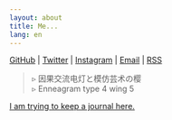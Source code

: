 ```yaml
---
layout: about
title: Me...
lang: en
---
```


[GitHub](https://github.com/raptazure) | [Twitter](https://twitter.com/raptazure) | [Instagram](https://www.instagram.com/raptazure/) | [Email](mailto:hermit0x9@outlook.com) | [RSS](https://raptazure.github.io/rss.xml)


<div lang="ja">

> ▹ 因果交流电灯と模仿芸术の樱  
> ▹ Enneagram type 4 wing 5 

</div>

[I am trying to keep a journal here.](https://raptazure.github.io/journal) 
